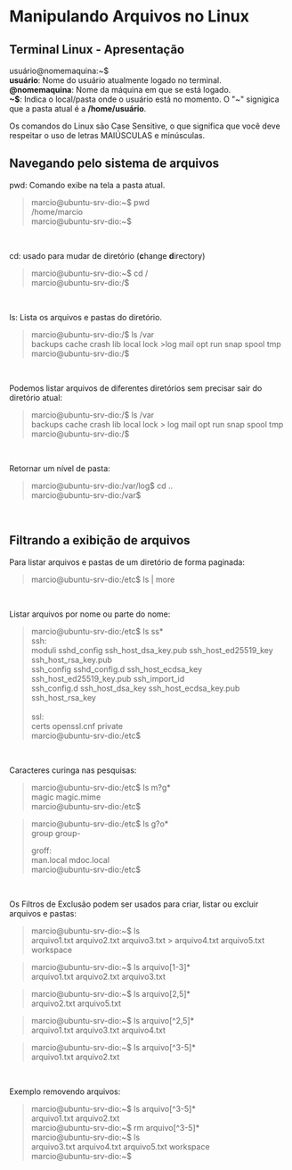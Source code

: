 # Manipulando Arquivos no Linux
## Terminal Linux - Apresentação

usuário@nomemaquina:~\$<br>
**usuário**: Nome do usuário atualmente logado no terminal.<br>
**@nomemaquina**: Nome da máquina em que se está logado.<br>
**\~$**: Indica o local/pasta onde o usuário está no momento. O "~" signigica que a pasta atual é a **/home/usuário**.<br>

Os comandos do Linux são Case Sensitive, o que significa que você deve respeitar o uso de letras MAIÚSCULAS e minúsculas.


## Navegando pelo sistema de arquivos

pwd: Comando exibe na tela a pasta atual.
>    marcio@ubuntu-srv-dio:~\$ pwd <br>
>    /home/marcio <br>
>    marcio@ubuntu-srv-dio:~\$

<br>

cd: usado para mudar de diretório (**c**hange **d**irectory) <br>
 >   marcio@ubuntu-srv-dio:~\$ cd / <br>
 >   marcio@ubuntu-srv-dio:/\$


<br>

ls: Lista os arquivos e pastas do diretório.
>    marcio@ubuntu-srv-dio:/\$ ls /var <br>
>    backups  cache  crash  lib  local  lock  >log  mail  opt  run  snap  spool  tmp <br>
>    marcio@ubuntu-srv-dio:/\$

<br>

Podemos listar arquivos de diferentes diretórios sem precisar sair do diretório atual: <br>
>   marcio@ubuntu-srv-dio:/\$ ls /var <br>
>   backups  cache  crash  lib  local  lock  > log  mail  opt  run  snap  spool  tmp <br>
>   marcio@ubuntu-srv-dio:/\$


<br>

Retornar um nível de pasta: <br>
>   marcio@ubuntu-srv-dio:/var/log$ cd .. <br>
>   marcio@ubuntu-srv-dio:/var$

<br>

## Filtrando a exibição de arquivos

Para listar arquivos e pastas de um diretório de forma paginada:
> marcio@ubuntu-srv-dio:/etc$ ls | more

<br>

Listar arquivos por nome ou parte do nome:
>   marcio@ubuntu-srv-dio:/etc$ ls ss* <br>
>   ssh: <br>
>   moduli        sshd_config       ssh_host_dsa_key.pub    ssh_host_ed25519_key      ssh_host_rsa_key.pub <br>
>   ssh_config    sshd_config.d     ssh_host_ecdsa_key      ssh_host_ed25519_key.pub  ssh_import_id <br>
>   ssh_config.d  ssh_host_dsa_key  ssh_host_ecdsa_key.pub  ssh_host_rsa_key <br>
>    <br>
>   ssl: <br>
>   certs  openssl.cnf  private <br>
>   marcio@ubuntu-srv-dio:/etc$

<br>

Caracteres curinga nas pesquisas:
>   marcio@ubuntu-srv-dio:/etc$ ls m?g* <br>
>   magic  magic.mime <br>
>   marcio@ubuntu-srv-dio:/etc$

>   marcio@ubuntu-srv-dio:/etc$ ls g?o* <br>
>   group  group-
>   
>   groff: <br>
>   man.local  mdoc.local <br>
>   marcio@ubuntu-srv-dio:/etc$

<br>

Os Filtros de Exclusão podem ser usados para criar, listar ou excluir arquivos e pastas: <br>
>   marcio@ubuntu-srv-dio:~\$ ls <br>
>   arquivo1.txt  arquivo2.txt  arquivo3.txt  >   arquivo4.txt  arquivo5.txt  workspace <br>

>   marcio@ubuntu-srv-dio:~\$ ls arquivo[1-3]* <br>
>   arquivo1.txt  arquivo2.txt  arquivo3.txt <br>

>   marcio@ubuntu-srv-dio:~\$ ls arquivo[2,5]* <br>
>   arquivo2.txt  arquivo5.txt <br>

>   marcio@ubuntu-srv-dio:~\$ ls arquivo[^2,5]* <br>
>   arquivo1.txt  arquivo3.txt  arquivo4.txt <br>

>   marcio@ubuntu-srv-dio:~\$ ls arquivo[^3-5]* <br>
>   arquivo1.txt  arquivo2.txt <br>

 <br>

Exemplo removendo arquivos: <br>
>   marcio@ubuntu-srv-dio:~\$ ls arquivo[^3-5]* <br>
>   arquivo1.txt  arquivo2.txt <br>
>   marcio@ubuntu-srv-dio:~\$ rm arquivo[^3-5]* <br>
>   marcio@ubuntu-srv-dio:~\$ ls <br>
>   arquivo3.txt  arquivo4.txt  arquivo5.txt  workspace <br>
>   marcio@ubuntu-srv-dio:~\$
